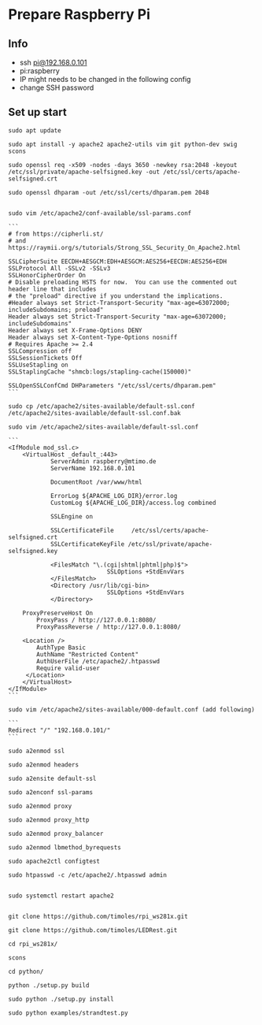# Prepare Raspberry Pi

## Info

* ssh pi@192.168.0.101
* pi:raspberry
* IP might needs to be changed in the following config
* change SSH password

##  Set up start
	sudo apt update
	
	sudo apt install -y apache2 apache2-utils vim git python-dev swig scons
	
	sudo openssl req -x509 -nodes -days 3650 -newkey rsa:2048 -keyout /etc/ssl/private/apache-selfsigned.key -out /etc/ssl/certs/apache-selfsigned.crt
	
	sudo openssl dhparam -out /etc/ssl/certs/dhparam.pem 2048
	
	
	sudo vim /etc/apache2/conf-available/ssl-params.conf
	
	```
	# from https://cipherli.st/
	# and https://raymii.org/s/tutorials/Strong_SSL_Security_On_Apache2.html

	SSLCipherSuite EECDH+AESGCM:EDH+AESGCM:AES256+EECDH:AES256+EDH
	SSLProtocol All -SSLv2 -SSLv3
	SSLHonorCipherOrder On
	# Disable preloading HSTS for now.  You can use the commented out header line that includes
	# the "preload" directive if you understand the implications.
	#Header always set Strict-Transport-Security "max-age=63072000; includeSubdomains; preload"
	Header always set Strict-Transport-Security "max-age=63072000; includeSubdomains"
	Header always set X-Frame-Options DENY
	Header always set X-Content-Type-Options nosniff
	# Requires Apache >= 2.4
	SSLCompression off 
	SSLSessionTickets Off
	SSLUseStapling on 
	SSLStaplingCache "shmcb:logs/stapling-cache(150000)"

	SSLOpenSSLConfCmd DHParameters "/etc/ssl/certs/dhparam.pem"
	```
	
	sudo cp /etc/apache2/sites-available/default-ssl.conf /etc/apache2/sites-available/default-ssl.conf.bak
	
	sudo vim /etc/apache2/sites-available/default-ssl.conf
	
	```
	<IfModule mod_ssl.c>
        <VirtualHost _default_:443>
                ServerAdmin raspberry@mtimo.de
                ServerName 192.168.0.101

                DocumentRoot /var/www/html

                ErrorLog ${APACHE_LOG_DIR}/error.log
                CustomLog ${APACHE_LOG_DIR}/access.log combined

                SSLEngine on

                SSLCertificateFile     /etc/ssl/certs/apache-selfsigned.crt
                SSLCertificateKeyFile /etc/ssl/private/apache-selfsigned.key

                <FilesMatch "\.(cgi|shtml|phtml|php)$">
                                SSLOptions +StdEnvVars
                </FilesMatch>
                <Directory /usr/lib/cgi-bin>
                                SSLOptions +StdEnvVars
                </Directory>
		
		ProxyPreserveHost On
    		ProxyPass / http://127.0.0.1:8080/
    		ProxyPassReverse / http://127.0.0.1:8080/
    
		<Location />
			AuthType Basic
			AuthName "Restricted Content"
			AuthUserFile /etc/apache2/.htpasswd
			Require valid-user
  		 </Location>
		</VirtualHost>
	</IfModule>
	```
	
	sudo vim /etc/apache2/sites-available/000-default.conf (add following)
	
	```
	Redirect "/" "192.168.0.101/"
	```
	
	sudo a2enmod ssl
	
	sudo a2enmod headers
	
	sudo a2ensite default-ssl
	
	sudo a2enconf ssl-params
	
	sudo a2enmod proxy
	
	sudo a2enmod proxy_http
	
	sudo a2enmod proxy_balancer
	
	sudo a2enmod lbmethod_byrequests
	
	sudo apache2ctl configtest
	
	sudo htpasswd -c /etc/apache2/.htpasswd admin
	
	
	sudo systemctl restart apache2
	
	
	git clone https://github.com/timoles/rpi_ws281x.git
	
	git clone https://github.com/timoles/LEDRest.git
	
	cd rpi_ws281x/
	
	scons
	
	cd python/
	
	python ./setup.py build
	
	sudo python ./setup.py install
	
	sudo python examples/strandtest.py
